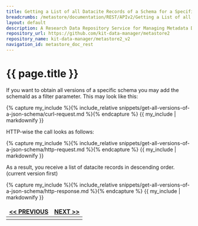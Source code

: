 ```yaml
---
title: Getting a List of all Datacite Records of a Schema for a Specific SchemaId (API v2)
breadcrumbs: /metastore/documentation/REST/APIv2/Getting a List of all Datacite Records of a Schema for a Specific SchemaId
layout: default
description: A Research Data Repository Service for Managing Metadata Documents based on JSON or XML.
repository_url: https://github.com/kit-data-manager/metastore2
repository_name: kit-data-manager/metastore2_v2
navigation_id: metastore_doc_rest
---
```


# {{ page.title }}

If you want to obtain all versions of a specific schema you may add the schemaId as
a filter parameter. This may look like this:

{% capture my_include %}{% include_relative snippets/get-all-versions-of-a-json-schema/curl-request.md %}{% endcapture %}
{{ my_include | markdownify }}

HTTP-wise the call looks as follows: 

{% capture my_include %}{% include_relative snippets/get-all-versions-of-a-json-schema/http-request.md %}{% endcapture %}
{{ my_include | markdownify }}

As a result, you receive a list of datacite records in descending order.
(current version first)

{% capture my_include %}{% include_relative snippets/get-all-versions-of-a-json-schema/http-response.md %}{% endcapture %}
{{ my_include | markdownify }}

<style>
td, th {
   border: none!important;
}
</style>
|[<< PREVIOUS](list-schema-records.html)| [NEXT >>](get-specific-schema-document.html) |
|:----|----:|
| | |

